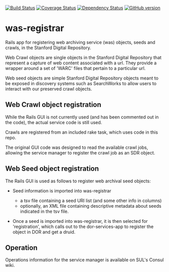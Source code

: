 [![Build Status](https://travis-ci.org/sul-dlss/was-registrar.svg?branch=master)](https://travis-ci.org/sul-dlss/was-registrar) [![Coverage Status](https://coveralls.io/repos/github/sul-dlss/was-registrar/badge.svg?branch=master)](https://coveralls.io/github/sul-dlss/was-registrar?branch=master)
[![Dependency Status](https://gemnasium.com/badges/github.com/sul-dlss/was-registrar.svg)](https://gemnasium.com/github.com/sul-dlss/was-registrar)
[![GitHub version](https://badge.fury.io/gh/sul-dlss%2Fwas-registrar.svg)](https://badge.fury.io/gh/sul-dlss%2Fwas-registrar)

# was-registrar

Rails app for registering web archiving service (was) objects, seeds and crawls, in the Stanford Digital Repository.

Web Crawl objects are single objects in the Stanford Digital Repository that represent a capture of web content associated with a url.  They provide a wrapper around a set of 'WARC' files that pertain to a particular url.

Web seed objects are simple Stanford Digital Repository objects meant to be exposed in discovery systems such as SearchWorks to allow users to interact with our preserved crawl objects.

## Web Crawl object registration

While the Rails GUI is not currently used (and has been commented out in the code), the actual service code is still used.  

Crawls are registered from an included rake task, which uses code in this repo.

The original GUI code was designed to read the available crawl jobs, allowing the service manager to register the crawl job as an SDR object.

## Web Seed object registration

The Rails GUI is used as follows to register web archival seed objects:

- Seed information is imported into was-registrar
  - a tsv file containing a seed URI list (and some other info in columns)
  - optionally, an XML file containing descriptive metadata about seeds indicated in the tsv file.

- Once a seed is imported into was-registrar, it is then selected for 'registration', which calls out to the dor-services-app to register the object in DOR and get a druid.

## Operation
Operations information for the service manager is available on SUL's Consul wiki.
